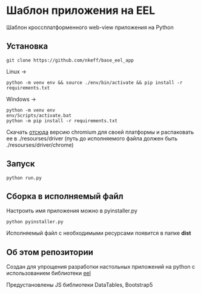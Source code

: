 # Шаблон приложения на EEL
Шаблон кроссплатформенного web-view приложения на Python

## Установка
```
git clone https://github.com/nkeff/base_eel_app
```
Linux ->
```
python -m venv env && source ./env/bin/activate && pip install -r requirements.txt
```
Windows ->
```
python -m venv env
env/Scripts/activate.bat
python -m pip install -r requirements.txt
```
Скачать [отсюда](https://download-chromium.appspot.com/) версию chromium для своей платформы и распаковать ее в ./resourses/driver (путь до исполняемого файла должен быть ./resourses/driver/chrome)

## Запуск
```
python run.py
```

## Сборка в исполняемый файл
Настроить имя приложения можно в pyinstaller.py
```
python pyinstaller.py
```
Исполняемый файл с необходимыми ресурсами появится в папке **dist**

## Об этом репозитории
Создан для упрощения разработки настольных приложений на python с использованием библиотеки [eel](https://github.com/ChrisKnott/Eel)

Предустановлены JS библиотеки DataTables, Bootstrap5
